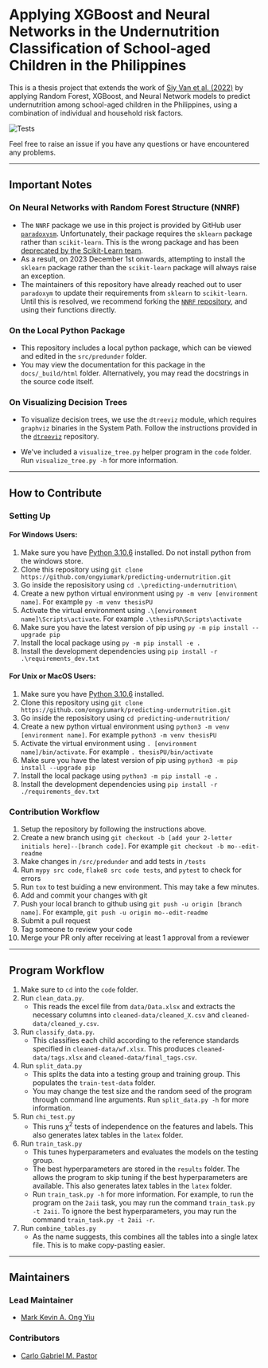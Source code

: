 ﻿# Applying XGBoost and Neural Networks in the Undernutrition Classification of School-aged Children in the Philippines
This is a thesis project that extends the work of [Siy Van et al. (2022)](https://doi.org/10.1016/j.nut.2021.111571) by applying Random Forest, XGBoost, and Neural Network models to predict undernutrition among school-aged children in the Philippines, using a combination of individual and household risk factors.

![Tests](https://github.com/ongyiumark/predicting-undernutrition/actions/workflows/tests.yml/badge.svg)

Feel free to raise an issue if you have any questions or have encountered any problems.

---

## Important Notes

### On Neural Networks with Random Forest Structure (NNRF)

- The `NNRF` package we use in this project is provided by GitHub user [`paradoxysm`](https://github.com/paradoxysm/nnrf). Unfortunately, their package requires the `sklearn` package rather than `scikit-learn`. This is the wrong package and has been [deprecated by the Scikit-Learn team](https://pypi.org/project/sklearn/). 
- As a result, on 2023 December 1st onwards, attempting to install the `sklearn` package rather than the `scikit-learn` package will always raise an exception. 
- The maintainers of this repository have already reached out to user `paradoxym` to update their requirements from `sklearn` to `scikit-learn`. Until this is resolved, we recommend forking the [`NNRF` repository](https://github.com/paradoxysm/nnrf), and using their functions directly.

### On the Local Python Package
- This repository includes a local python package, which can be viewed and edited in the `src/predunder` folder.
- You may view the documentation for this package in the `docs/_build/html` folder. Alternatively, you may read the docstrings in the source code itself.

### On Visualizing Decision Trees
- To visualize decision trees, we use the `dtreeviz` module, which requires `graphviz` binaries in the System Path. Follow the instructions provided in the [`dtreeviz`](https://github.com/parrt/dtreeviz) repository.

- We've included a `visualize_tree.py` helper program in the `code` folder. Run `visualize_tree.py -h` for more information.

---
## How to Contribute

### Setting Up

#### For Windows Users:
1. Make sure you have [Python 3.10.6](https://www.python.org/downloads/) installed. Do not install python from the windows store.
2. Clone this repository using `git clone https://github.com/ongyiumark/predicting-undernutrition.git`
3. Go inside the reposisitory using `cd .\predicting-undernutrition\`
4. Create a new python virtual environment using `py -m venv [environment name]`. For example `py -m venv thesisPU`
5. Activate the virtual environment using `.\[environment name]\Scripts\activate`. For example `.\thesisPU\Scripts\activate`
6. Make sure you have the latest version of pip using `py -m pip install --upgrade pip` 
7. Install the local package using `py -m pip install -e .`
8. Install the development dependencies using `pip install -r .\requirements_dev.txt`

#### For Unix or MacOS Users:
1. Make sure you have [Python 3.10.6](https://www.python.org/downloads/) installed.
2. Clone this repository using `git clone https://github.com/ongyiumark/predicting-undernutrition.git`
3. Go inside the reposisitory using `cd predicting-undernutrition/`
4. Create a new python virtual environment using `python3 -m venv [environment name]`. For example `python3 -m venv thesisPU`
5. Activate the virtual environment using `. [environment name]/bin/activate`. For example `. thesisPU/bin/activate`
6. Make sure you have the latest version of pip using `python3 -m pip install --upgrade pip` 
7. Install the local package using `python3 -m pip install -e .`
8. Install the development dependencies using `pip install -r ./requirements_dev.txt`


### Contribution Workflow
1. Setup the repository by following the instructions above.
2. Create a new branch using `git checkout -b [add your 2-letter initials here]--[branch code]`. For example `git checkout -b mo--edit-readme`
3. Make changes in `/src/predunder` and add tests in `/tests`
4. Run `mypy src code`, `flake8 src code tests`, and `pytest` to check for errors
5. Run `tox` to test buiding a new environment. This may take a few minutes.
6. Add and commit your changes with git
7. Push your local branch to github using `git push -u origin [branch name]`. For example, `git push -u origin mo--edit-readme`
8. Submit a pull request 
9. Tag someone to review your code
10. Merge your PR only after receiving at least 1 approval from a reviewer

---
## Program Workflow

1. Make sure to `cd` into the `code` folder.
2. Run `clean_data.py`. 
    - This reads the excel file from `data/Data.xlsx` and extracts the necessary columns into `cleaned-data/cleaned_X.csv` and `cleaned-data/cleaned_y.csv`.
3. Run `classify_data.py`. 
    - This classifies each child according to the reference standards specified in `cleaned-data/wf.xlsx`. This produces `cleaned-data/tags.xlsx` and `cleaned-data/final_tags.csv`.
4. Run `split_data.py`
    - This splits the data into a testing group and training group. This populates the `train-test-data` folder.
    - You may change the test size and the random seed of the program through command line arguments. Run `split_data.py -h` for more information.
5. Run `chi_test.py`
    - This runs $\chi^2$ tests of independence on the features and labels. This also generates latex tables in the `latex` folder.
6. Run `train_task.py`
    - This tunes hyperparameters and evaluates the models on the testing group. 
    - The best hyperparameters are stored in the `results` folder. The allows the program to skip tuning if the best hyperparameters are available. This also generates latex tables in the `latex` folder. 
    - Run `train_task.py -h` for more information. For example, to run the program on the `2aii` task, you may run the command `train_task.py -t 2aii`. To ignore the best hyperparameters, you may run the command `train_task.py -t 2aii -r`.
7. Run `combine_tables.py`
    - As the name suggests, this combines all the tables into a single latex file. This is to make copy-pasting easier.

---

## Maintainers

### Lead Maintainer
- [Mark Kevin A. Ong Yiu](https://github.com/ongyiumark)

### Contributors
- [Carlo Gabriel M. Pastor](https://github.com/AQ51)

